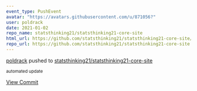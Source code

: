 ```yaml
---
event_type: PushEvent
avatar: "https://avatars.githubusercontent.com/u/871056?"
user: poldrack
date: 2021-01-02
repo_name: statsthinking21/statsthinking21-core-site
html_url: https://github.com/statsthinking21/statsthinking21-core-site/commit/d3f3ba5b1eb4fa2b4d034928b21b3ffcb22ad670
repo_url: https://github.com/statsthinking21/statsthinking21-core-site
---
```


<a href='https://github.com/poldrack' target='_blank'>poldrack</a> pushed to <a href='https://github.com/statsthinking21/statsthinking21-core-site' target='_blank'>statsthinking21/statsthinking21-core-site</a>

<small>automated update</small>

<a href='https://github.com/statsthinking21/statsthinking21-core-site/commit/d3f3ba5b1eb4fa2b4d034928b21b3ffcb22ad670' target='_blank'>View Commit</a>